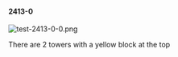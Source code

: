 #### 2413-0
![test-2413-0-0.png](https://github.com/lil-lab/nlvr/raw/master/nlvr/test/images/3/test-2413-0-0.png "test-2413-0-0.png")

There are 2 towers with a yellow block at the top